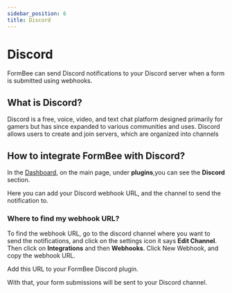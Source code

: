 ```yaml
---
sidebar_position: 6
title: Discord
---
```


# Discord

FormBee can send Discord notifications to your Discord server when a form is submitted using webhooks.

## What is Discord?

Discord is a free, voice, video, and text chat platform designed primarily for gamers but has since expanded to various communities and uses. Discord allows users to create and join servers, which are organized into channels

## How to integrate FormBee with Discord?

In the [Dashboard](https://formbee.dev/dashboard), on the main page, under **plugins**,you can see the **Discord** section.

Here you can add your Discord webhook URL, and the channel to send the notification to.

### Where to find my webhook URL?

To find the webhook URL, go to the discord channel where you want to send the notifications, and click on the settings icon it says **Edit Channel**. Then click on **Integrations** and then **Webhooks**. Click New Webhook, and copy the webhook URL.

Add this URL to your FormBee Discord plugin.

With that, your form submissions will be sent to your Discord channel.